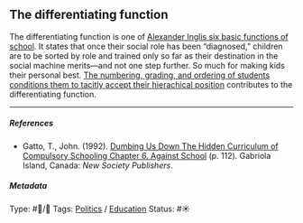 ## The differentiating function

The differentiating function is one of [Alexander Inglis six basic functions of school](Alexander%20Inglis%20six%20basic%20functions%20of%20school.md). It states that once their social role has been “diagnosed,” children are to be sorted by role and trained only so far as their destination in the social machine merits—and not one step further. So much for making kids their personal best. [The numbering, grading, and ordering of students conditions them to tacitly accept their hierachical position](The%20numbering,%20grading,%20and%20ordering%20of%20students%20conditions%20them%20to%20tacitly%20accept%20their%20hierachical%20position.md) contributes to the differentiating function.

---

##### References

* Gatto, T., John. (1992). [Dumbing Us Down The Hidden Curriculum of Compulsory Schooling Chapter 6. Against School](Dumbing%20Us%20Down%20The%20Hidden%20Curriculum%20of%20Compulsory%20Schooling%20Chapter%206.%20Against%20School.md) (p. 112). Gabriola Island, Canada: *New Society Publishers*. 

##### Metadata

Type: #🔵/🔵 
Tags: [Politics](Politics.md) / [Education]()
Status: #☀️ 
